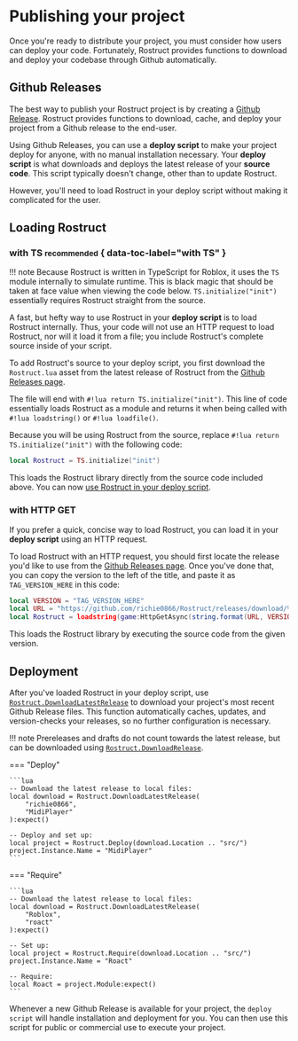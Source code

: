 # Publishing your project

Once you're ready to distribute your project, you must consider how users can deploy your code. Fortunately, Rostruct provides functions to download and deploy your codebase through Github automatically.

## Github Releases

The best way to publish your Rostruct project is by creating a [Github Release](https://docs.github.com/en/github/administering-a-repository/releasing-projects-on-github/managing-releases-in-a-repository). Rostruct provides functions to download, cache, and deploy your project from a Github release to the end-user.

Using Github Releases, you can use a **deploy script** to make your project deploy for anyone, with no manual installation necessary. Your **deploy script** is what downloads and deploys the latest release of your **source code**. This script typically doesn't change, other than to update Rostruct.

However, you'll need to load Rostruct in your deploy script without making it complicated for the user.

## Loading Rostruct

### with TS <small>recommended</small> { data-toc-label="with TS" }

!!! note
	Because Rostruct is written in TypeScript for Roblox, it uses the `TS` module internally to simulate runtime. This is black magic that should be taken at face value when viewing the code below. `TS.initialize("init")` essentially requires Rostruct straight from the source.

A fast, but hefty way to use Rostruct in your **deploy script** is to load Rostruct internally. Thus, your code will not use an HTTP request to load Rostruct, nor will it load it from a file; you include Rostruct's complete source inside of your script.

To add Rostruct's source to your deploy script, you first download the `Rostruct.lua` asset from the latest release of Rostruct from the [Github Releases page](https://github.com/richie0866/Rostruct/releases/latest).

The file will end with `#!lua return TS.initialize("init")`. This line of code essentially loads Rostruct as a module and returns it when being called with `#!lua loadstring()` or `#!lua loadfile()`.

Because you will be using Rostruct from the source, replace `#!lua return TS.initialize("init")` with the following code:

```lua
local Rostruct = TS.initialize("init")
```

This loads the Rostruct library directly from the source code included above. You can now [use Rostruct in your deploy script](#deployment).

### with HTTP GET

If you prefer a quick, concise way to load Rostruct, you can load it in your **deploy script** using an HTTP request. 

To load Rostruct with an HTTP request, you should first locate the release you'd like to use from the [Github Releases page](https://github.com/richie0866/Rostruct/releases/latest). Once you've done that, you can copy the version to the left of the title, and paste it as `TAG_VERSION_HERE` in this code:

```lua
local VERSION = "TAG_VERSION_HERE"
local URL = "https://github.com/richie0866/Rostruct/releases/download/%s/Rostruct.lua"
local Rostruct = loadstring(game:HttpGetAsync(string.format(URL, VERSION)))()
```

This loads the Rostruct library by executing the source code from the given version.

## Deployment

After you've loaded Rostruct in your deploy script, use [`Rostruct.DownloadLatestRelease`](../reference/functions.md#downloadlatestrelease) to download your project's most recent Github Release files. This function automatically caches, updates, and version-checks your releases, so no further configuration is necessary.

!!! note
	Prereleases and drafts do not count towards the latest release, but can be downloaded using [`Rostruct.DownloadRelease`](../reference/functions.md#downloadrelease).

=== "Deploy"

	```lua
	-- Download the latest release to local files:
	local download = Rostruct.DownloadLatestRelease(
		"richie0866",
		"MidiPlayer"
	):expect()

	-- Deploy and set up:
	local project = Rostruct.Deploy(download.Location .. "src/")
	project.Instance.Name = "MidiPlayer"
	```

=== "Require"

	```lua
	-- Download the latest release to local files:
	local download = Rostruct.DownloadLatestRelease(
		"Roblox",
		"roact"
	):expect()

	-- Set up:
	local project = Rostruct.Require(download.Location .. "src/")
	project.Instance.Name = "Roact"

	-- Require:
	local Roact = project.Module:expect()
	```

Whenever a new Github Release is available for your project, the `deploy script` will handle installation and deployment for you. You can then use this script for public or commercial use to execute your project.

